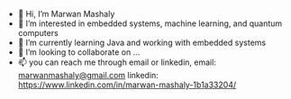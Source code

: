 - 👋 Hi, I’m Marwan Mashaly
- 👀 I’m interested in embedded systems, machine learning, and quantum computers
- 🌱 I’m currently learning Java and working with embedded systems
- 💞️ I’m looking to collaborate on ...
- 📫 you can reach me through email or linkedin,
      email: marwanmashaly@gmail.com
      linkedin: https://www.linkedin.com/in/marwan-mashaly-1b1a33204/

<!---
MarwanMashaly1/MarwanMashaly1 is a ✨ special ✨ repository because its `README.md` (this file) appears on your GitHub profile.
You can click the Preview link to take a look at your changes.
--->
